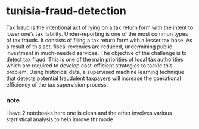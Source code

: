 # tunisia-fraud-detection
Tax fraud is the intentional act of lying on a tax return form with the intent to lower one’s tax liability. Under-reporting is one of the most common types of tax frauds. It consists of filing a tax return form with a lesser tax base. As a result of this act, fiscal revenues are reduced, undermining public investment in much-needed services. The objective of the challenge is to detect tax fraud. This is one of the main priorities of local tax authorities which are required to develop cost-efficient strategies to tackle this problem.  Using historical data, a supervised machine learning technique that detects potential fraudulent taxpayers will increase the operational efficiency of the tax supervision process.


### note
i have 2 notebooks here one is clean and the other involves various startistical analysis to help imrove thr mode 
